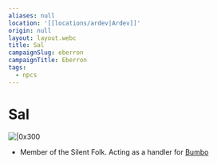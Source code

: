 ```yaml
---
aliases: null
location: '[[locations/ardev|Ardev]]'
origin: null
layout: layout.webc
title: Sal
campaignSlug: eberron
campaignTitle: Eberron
tags:
  - npcs
---
```

# Sal
![|0x300](_files/Screenshot%202025-01-07%20at%2012.59.22.png)

- Member of the Silent Folk. Acting as a handler for [Bumbo](pcs/bumbo.md)
